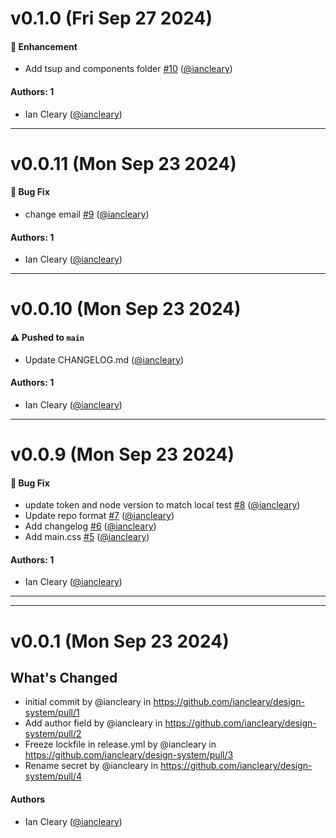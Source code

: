 # v0.1.0 (Fri Sep 27 2024)

#### 🚀 Enhancement

- Add tsup and components folder [#10](https://github.com/iancleary/design-system/pull/10) ([@iancleary](https://github.com/iancleary))

#### Authors: 1

- Ian Cleary ([@iancleary](https://github.com/iancleary))

---

# v0.0.11 (Mon Sep 23 2024)

#### 🐛 Bug Fix

- change email [#9](https://github.com/iancleary/design-system/pull/9) ([@iancleary](https://github.com/iancleary))

#### Authors: 1

- Ian Cleary ([@iancleary](https://github.com/iancleary))

---

# v0.0.10 (Mon Sep 23 2024)

#### ⚠️ Pushed to `main`

- Update CHANGELOG.md ([@iancleary](https://github.com/iancleary))

#### Authors: 1

- Ian Cleary ([@iancleary](https://github.com/iancleary))

---

# v0.0.9 (Mon Sep 23 2024)

#### 🐛 Bug Fix

- update token and node version to match local test [#8](https://github.com/iancleary/design-system/pull/8) ([@iancleary](https://github.com/iancleary))
- Update repo format [#7](https://github.com/iancleary/design-system/pull/7) ([@iancleary](https://github.com/iancleary))
- Add changelog [#6](https://github.com/iancleary/design-system/pull/6) ([@iancleary](https://github.com/iancleary))
- Add main.css [#5](https://github.com/iancleary/design-system/pull/5) ([@iancleary](https://github.com/iancleary))

#### Authors: 1

- Ian Cleary ([@iancleary](https://github.com/iancleary))

---


---

# v0.0.1 (Mon Sep 23 2024)

## What's Changed
* initial commit by @iancleary in https://github.com/iancleary/design-system/pull/1
* Add author field by @iancleary in https://github.com/iancleary/design-system/pull/2
* Freeze lockfile in release.yml by @iancleary in https://github.com/iancleary/design-system/pull/3
* Rename secret by @iancleary in https://github.com/iancleary/design-system/pull/4

#### Authors
* Ian Cleary ([@iancleary](https://github.com/iancleary))

